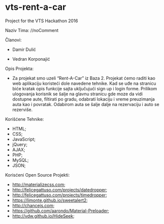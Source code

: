 # vts-rent-a-car
Project for the VTS Hackathon 2016

Naziv Tima: //noComment

Članovi:

- Damir Dulić

- Vedran Korponajić

Opis Projekta:
- Za projekat smo uzeli “Rent-A-Car” iz Baza 2. Projekat ćemo raditi kao web aplikaciju koristeći dole navedene tehnike. Kad se uđe na stranicu biće kratak opis funkcije sajta uključujući sign up i login forme. Prilikom ulogovanja korisnik se šalje na glavnu stranicu gde moze da vidi dostupne aute, filtirati po gradu, odabrati lokaciju i vreme preuzimanja auta kao i povratak. Odabirom auta se šalje dalje na rezervaciju i auto se rezerviše.

Korišćene Tehnike:
- HTML;
- CSS;
- JavaScript;
- jQuery;
- AJAX;
- PHP;
- MySQL;
- JSON;

Korisćeni Open Source Projekti:
- http://materializecss.com;
- http://felicegattuso.com/projects/datedropper;
- http://felicegattuso.com/projects/timedropper;
- https://limonte.github.io/sweetalert2;
- http://chancejs.com;
- https://github.com/aarondo/Material-Preloader;
- http://vdw.github.io/HideSeek;
